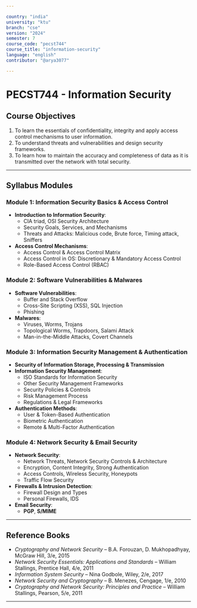 ```yaml
---

country: "india"
university: "ktu"
branch: "cse"
version: "2024"
semester: 7
course_code: "pecst744"
course_title: "information-security"
language: "english"
contributor: "@arya3077"

---
```


# PECST744 - Information Security

## Course Objectives

1. To learn the essentials of confidentiality, integrity and apply access control mechanisms to user information.  
2. To understand threats and vulnerabilities and design security frameworks.  
3. To learn how to maintain the accuracy and completeness of data as it is transmitted over the network with total security.  

---

## Syllabus Modules

### Module 1: Information Security Basics & Access Control 

- **Introduction to Information Security**:  
  - CIA triad, OSI Security Architecture  
  - Security Goals, Services, and Mechanisms  
  - Threats and Attacks: Malicious code, Brute force, Timing attack, Sniffers  
- **Access Control Mechanisms**:  
  - Access Control & Access Control Matrix  
  - Access Control in OS: Discretionary & Mandatory Access Control  
  - Role-Based Access Control (RBAC)  

### Module 2: Software Vulnerabilities & Malwares 

- **Software Vulnerabilities**:  
  - Buffer and Stack Overflow  
  - Cross-Site Scripting (XSS), SQL Injection  
  - Phishing  
- **Malwares**:  
  - Viruses, Worms, Trojans  
  - Topological Worms, Trapdoors, Salami Attack  
  - Man-in-the-Middle Attacks, Covert Channels  

### Module 3: Information Security Management & Authentication 
- **Security of Information Storage, Processing & Transmission**  
- **Information Security Management**:  
  - ISO Standards for Information Security  
  - Other Security Management Frameworks  
  - Security Policies & Controls  
  - Risk Management Process  
  - Regulations & Legal Frameworks  
- **Authentication Methods**:  
  - User & Token-Based Authentication  
  - Biometric Authentication  
  - Remote & Multi-Factor Authentication  

### Module 4: Network Security & Email Security

- **Network Security**:  
  - Network Threats, Network Security Controls & Architecture  
  - Encryption, Content Integrity, Strong Authentication  
  - Access Controls, Wireless Security, Honeypots  
  - Traffic Flow Security  
- **Firewalls & Intrusion Detection**:  
  - Firewall Design and Types  
  - Personal Firewalls, IDS  
- **Email Security**:  
  - **PGP**, **S/MIME**  

---

## Reference Books

- *Cryptography and Network Security* – B.A. Forouzan, D. Mukhopadhyay, McGraw Hill, 3/e, 2015  
- *Network Security Essentials: Applications and Standards* – William Stallings, Prentice Hall, 4/e, 2011  
- *Information System Security* – Nina Godbole, Wiley, 2/e, 2017  
- *Network Security and Cryptography* – B. Menezes, Cengage, 1/e, 2010  
- *Cryptography and Network Security: Principles and Practice* – William Stallings, Pearson, 5/e, 2011  

---
